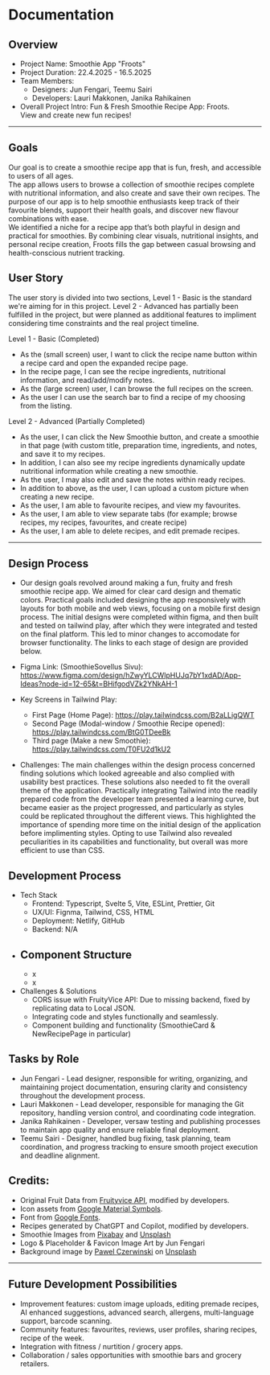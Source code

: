 # Documentation

## Overview
- Project Name: Smoothie App "Froots"
- Project Duration: 22.4.2025 - 16.5.2025
- Team Members:
  - Designers: Jun Fengari, Teemu Sairi
  - Developers: Lauri Makkonen, Janika Rahikainen
- Overall Project Intro:
  Fun & Fresh Smoothie Recipe App: Froots.  
  View and create new fun recipes!

---

## Goals 
Our goal is to create a smoothie recipe app that is fun, fresh, and accessible to users of all ages.   
The app allows users to browse a collection of smoothie recipes complete with nutritional information, and also create and save their own recipes. The purpose of our app is to help smoothie enthusiasts keep track of their favourite blends, support their health goals, and discover new flavour combinations with ease.  
We identified a niche for a recipe app that’s both playful in design and practical for smoothies. By combining clear visuals, nutritional insights, and personal recipe creation, Froots fills the gap between casual browsing and health-conscious nutrient tracking.


## User Story  
The user story is divided into two sections, Level 1 - Basic is the standard we're aiming for in this project. Level 2 - Advanced has partially been fulfilled in the project, but were planned as additional features to impliment considering time constraints and the real project timeline.  

Level 1 - Basic (Completed)
- As the (small screen) user, I want to click the recipe name button within a recipe card and open the expanded recipe page. 
- In the recipe page, I can see the recipe ingredients, nutritional information, and read/add/modify notes. 
- As the (large screen) user, I can browse the full recipes on the screen. 
- As the user I can use the search bar to find a recipe of my choosing from the listing.


Level 2 - Advanced (Partially Completed)
- As the user, I can click the New Smoothie button, and create a smoothie in that page (with custom title, preparation time, ingredients, and notes, and save it to my recipes.
- In addition, I can also see my recipe ingredients dynamically update nutritional information while creating a new smoothie.
- As the user, I may also edit and save the notes within ready recipes.
- In addition to above, as the user, I can upload a custom picture when creating a new recipe.
- As the user, I am able to favourite recipes, and view my favourites.
- As the user, I am able to view separate tabs (for example; browse recipes, my recipes, favourites, and create recipe)
- As the user, I am able to delete recipes, and edit premade recipes.


---

## Design Process 
- Our design goals revolved around making a fun, fruity and fresh smoothie recipe app. We aimed for clear card design and thematic colors. Practical goals included designing the app responsively with layouts for both mobile and web views, focusing on a mobile first design process. The initial designs were completed within figma, and then built and tested on tailwind play, after which they were integrated and tested on the final platform. This led to minor changes to accomodate for browser functionality. 
The links to each stage of design are provided below. 

- Figma Link: (SmoothieSovellus Sivu): https://www.figma.com/design/hZwyYLCWlpHUJq7bY1xdAD/App-Ideas?node-id=12-65&t=BHifgodVZk2YNkAH-1  
- Key Screens in Tailwind Play:
  - First Page (Home Page): https://play.tailwindcss.com/B2aLLigQWT
  - Second Page (Modal-window / Smoothie Recipe opened): https://play.tailwindcss.com/BtG0TDeeBk
  - Third page (Make a new Smoothie): https://play.tailwindcss.com/T0FU2d1kU2
    
- Challenges: The main challenges within the design process concerned finding solutions which looked agreeable and also complied with usability best practices. These solutions also needed to fit the overall theme of the application. Practically integrating Tailwind into the readily prepared code from the developer team presented a learning curve, but became easier as the project progressed, and particularly as styles could be replicated throughout the different views. This highlighted the importance of spending more time on the initial design of the application before implimenting styles. 
Opting to use Tailwind also revealed peculiarities in its capabilities and functionality, but overall was more efficient to use than CSS. 
  
## Development Process
- Tech Stack
  - Frontend: Typescript, Svelte 5, Vite, ESLint, Prettier, Git
  - UX/UI: Fignma, Tailwind, CSS, HTML
  - Deployment: Netlify, GitHub
  - Backend: N/A  
- Component Structure
  - 
  - x
  - x
- Challenges & Solutions
  - CORS issue with FruityVice API: Due to missing backend, fixed by replicating data to Local JSON.
  - Integrating code and styles functionally and seamlessly.
  - Component building and functionality (SmoothieCard & NewRecipePage in particular)

## Tasks by Role
- Jun Fengari - Lead designer, responsible for writing, organizing, and maintaining project documentation, ensuring clarity and consistency throughout the development process. 
- Lauri Makkonen - Lead developer, responsible for managing the Git repository, handling version control, and coordinating code integration. 
- Janika Rahikainen - Developer, versaw testing and publishing processes to maintain app quality and ensure reliable final deployment.
- Teemu Sairi - Designer, handled bug fixing, task planning, team coordination, and progress tracking to ensure smooth project execution and deadline alignment.
  

## Credits:
- Original Fruit Data from [Fruityvice API](https://fruityvice.com), modified by developers.
- Icon assets from [Google Material Symbols](https://fonts.google.com/icons).
- Font from [Google Fonts](https://fonts.google.com/icons).
- Recipes generated by ChatGPT and Copilot, modified by developers. 
- Smoothie Images from [Pixabay](https://pixabay.com/) and [Unsplash](https://unsplash.com/)
- Logo & Placeholder & Favicon Image Art by Jun Fengari
- Background image by <a href="https://unsplash.com/@pawel_czerwinski?utm_content=creditCopyText&utm_medium=referral&utm_source=unsplash">Pawel Czerwinski</a> on <a href="https://unsplash.com/photos/white-and-blue-abstract-painting-mfIplTZLE6E?utm_content=creditCopyText&utm_medium=referral&utm_source=unsplash">Unsplash</a>

---

## Future Development Possibilities
- Improvement features: custom image uploads, editing premade recipes, AI enhanced suggestions, advanced search, allergens, multi-language support, barcode scanning.
- Community features: favourites, reviews, user profiles, sharing recipes, recipe of the week. 
- Integration with fitness / nurtition / grocery apps.
- Collaboration / sales opportunities with smoothie bars and grocery retailers. 
